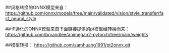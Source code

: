 ##风格转换的ONNX模型来自：
https://github.com/onnx/models/tree/main/validated/vision/style_transfer/fast_neural_style


##卡通化的ONNX模型来自下面链接提供的pt模型经转换而来：
https://github.com/bryandlee/animegan2-pytorch/tree/main/weights

##模型转换：
https://github.com/samhuang1991/pt2onnx.git